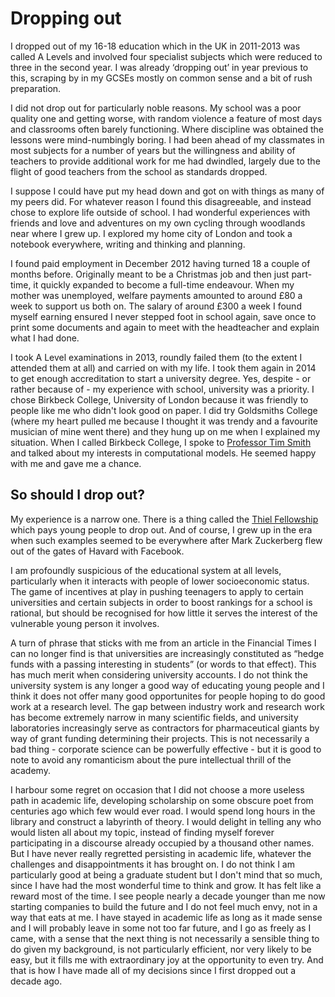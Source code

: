 # Dropping out

I dropped out of my 16-18 education which in the UK in 2011-2013 was called A Levels and involved four specialist subjects which were reduced to three in the second year. I was already ‘dropping out’ in year previous to this, scraping by in my GCSEs mostly on common sense and a bit of rush preparation.

I did not drop out for particularly noble reasons. My school was a poor quality one and getting worse, with random violence a feature of most days and classrooms often barely functioning. Where discipline was obtained the lessons were mind-numbingly boring. I had been ahead of my classmates in most subjects for a number of years but the willingness and ability of teachers to provide additional work for me had dwindled, largely due to the flight of good teachers from the school as standards dropped.

I suppose I could have put my head down and got on with things as many of my peers did. For whatever reason I found this disagreeable, and instead chose to explore life outside of school. I had wonderful experiences with friends and love and adventures on my own cycling through woodlands near where I grew up. I explored my home city of London and took a notebook everywhere, writing and thinking and planning.

I found paid employment in December 2012 having turned 18 a couple of months before. Originally meant to be a Christmas job and then just part-time, it quickly expanded to become a full-time endeavour. When my mother was unemployed, welfare payments amounted to around £80 a week to support us both on. The salary of around £300 a week I found myself earning ensured I never stepped foot in school again, save once to print some documents and again to meet with the headteacher and explain what I had done.

I took A Level examinations in 2013, roundly failed them (to the extent I attended them at all) and carried on with my life. I took them again in 2014 to get enough accreditation to start a university degree. Yes, despite - or rather because of - my experience with school, university was a priority. I chose Birkbeck College, University of London because it was friendly to people like me who didn't look good on paper. I did try Goldsmiths College (where my heart pulled me because I thought it was trendy and a favourite musician of mine went there) and they hung up on me when I explained my situation. When I called Birkbeck College, I spoke to [Professor Tim Smith](https://www.bbk.ac.uk/our-staff/profile/8004116/tim-smith) and talked about my interests in computational models. He seemed happy with me and gave me a chance.

## So should I drop out?

My experience is a narrow one. There is a thing called the [Thiel Fellowship](https://thielfellowship.org) which pays young people to drop out. And of course, I grew up in the era when such examples seemed to be everywhere after Mark Zuckerberg flew out of the gates of Havard with Facebook.

I am profoundly suspicious of the educational system at all levels, particularly when it interacts with people of lower socioeconomic status. The game of incentives at play in pushing teenagers to apply to certain universities and certain subjects in order to boost rankings for a school is rational, but should be recognised for how little it serves the interest of the vulnerable young person it involves.

A turn of phrase that sticks with me from an article in the Financial Times I can no longer find is that universities are increasingly constituted as “hedge funds with a passing interesting in students” (or words to that effect). This has much merit when considering university accounts. I do not think the university system is any longer a good way of educating young people and I think it does not offer many good opportunites for people hoping to do good work at a research level. The gap between industry work and research work has become extremely narrow in many scientific fields, and university laboratories increasingly serve as contractors for pharmaceutical giants by way of grant funding determining their projects. This is not necessarily a bad thing - corporate science can be powerfully effective - but it is good to note to avoid any romanticism about the pure intellectual thrill of the academy.

I harbour some regret on occasion that I did not choose a more useless path in academic life, developing scholarship on some obscure poet from centuries ago which few would ever road. I would spend long hours in the library and construct a labyrinth of theory. I would delight in telling any who would listen all about my topic, instead of finding myself forever participating in a discourse already occupied by a thousand other names. But I have never really regretted persisting in academic life, whatever the challenges and disappointments it has brought on. I do not think I am particularly good at being a graduate student but I don't mind that so much, since I have had the most wonderful time to think and grow. It has felt like a reward most of the time. I see people nearly a decade younger than me now starting companies to build the future and I do not feel much envy, not in a way that eats at me. I have stayed in academic life as long as it made sense and I will probably leave in some not too far future, and I go as freely as I came, with a sense that the next thing is not necessarily a sensible thing to do given my background, is not particularly efficient, nor very likely to be easy, but it fills me with extraordinary joy at the opportunity to even try. And that is how I have made all of my decisions since I first dropped out a decade ago.
